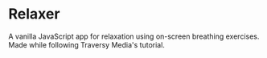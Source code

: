 # Relaxer
A vanilla JavaScript app for relaxation using on-screen breathing exercises. Made while following Traversy Media's tutorial.
